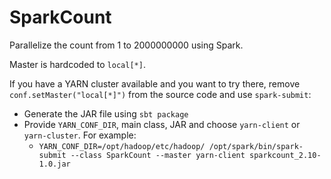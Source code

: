 # SparkCount
Parallelize the count from 1 to 2000000000 using Spark.

Master is hardcoded to `local[*]`.

If you have a YARN cluster available and you want to try there, remove `conf.setMaster("local[*]")` from the source code and use `spark-submit`:

* Generate the JAR file using `sbt package`
* Provide `YARN_CONF_DIR`, main class, JAR and choose `yarn-client` or `yarn-cluster`. For example:
    * `YARN_CONF_DIR=/opt/hadoop/etc/hadoop/ /opt/spark/bin/spark-submit --class SparkCount --master yarn-client sparkcount_2.10-1.0.jar`